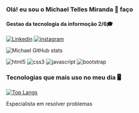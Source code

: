
### Olá! eu sou o Michael Telles Miranda 👋 faço
#### Gestao da tecnologia da informoção 2/6🎓

[![Linkedin](https://img.shields.io/badge/LinkedIn-0077B5?style=for-the-badge&logo=linkedin&logoColor=white)](https://www.linkedin.com/in/michael-miranda-b68270145/)
[![instagram](https://img.shields.io/badge/Instagram-E4405F?style=for-the-badge&logo=instagram&logoColor=white)](https://www.instagram.com/mtlmiranda_/)



![Michael GitHub stats](https://github-readme-stats.vercel.app/api?username=Michaeltlm&show_icons=true&theme=onedark)

<div style="display: inline_block">
<img aling="center" alt="html5" src="https://img.shields.io/badge/HTML5-E34F26?style=for-the-badge&logo=html5&logoColor=white">
<img aling="center" alt="css3" src="https://img.shields.io/badge/CSS3-1572B6?style=for-the-badge&logo=css3&logoColor=white">
<img aling="center" alt="javascript" src="https://img.shields.io/badge/JavaScript-F7DF1E?style=for-the-badge&logo=javascript&logoColor=black">
<img aling="center" alt="bootstrap" src="https://img.shields.io/badge/Bootstrap-563D7C?style=for-the-badge&logo=bootstrap&logoColor=white">

### Tecnologias que mais uso no meu dia 🖥️

[![Top Langs](https://github-readme-stats.vercel.app/api/top-langs/?username=Michaeltlm&hide_progress=false)](https://github.com/Michaeltlm/github-readme-stats)

Especialista em resolver problemas  

